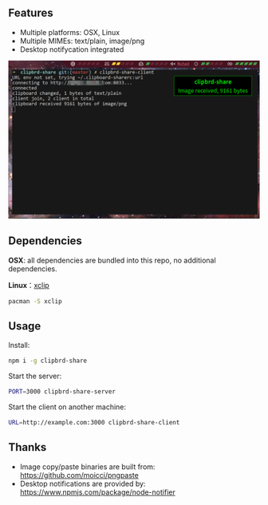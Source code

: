 ## Features

* Multiple platforms: OSX, Linux
* Multiple MIMEs: text/plain, image/png
* Desktop notifycation integrated

![image](./doc/image-received.png)

## Dependencies

**OSX**: all dependencies are bundled into this repo, no additional dependencies.

**Linux**：[xclip](https://www.archlinux.org/packages/extra/x86_64/xclip/)

```bash
pacman -S xclip
```

## Usage

Install:

```bash
npm i -g clipbrd-share
```

Start the server:

```bash
PORT=3000 clipbrd-share-server
```

Start the client on another machine:

```bash
URL=http://example.com:3000 clipbrd-share-client
```

## Thanks

* Image copy/paste binaries are built from: https://github.com/moicci/pngpaste
* Desktop notifications are provided by: https://www.npmjs.com/package/node-notifier

